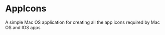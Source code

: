# AppIcons
A simple Mac OS application for creating all the app icons required by Mac OS and IOS apps
